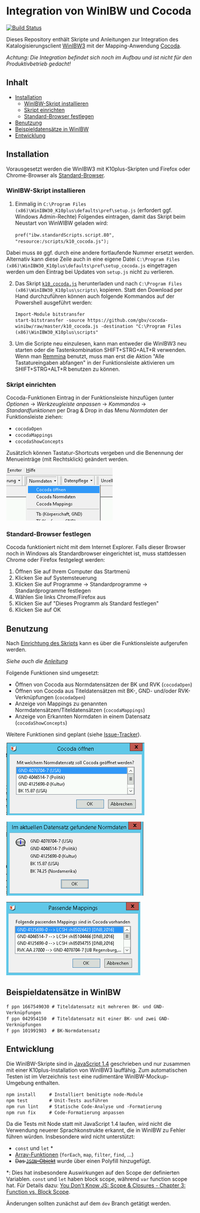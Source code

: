 # Integration von WinIBW und Cocoda

[![Build Status](https://travis-ci.org/gbv/cocoda-winibw.svg?branch=master)](https://travis-ci.org/gbv/cocoda-winibw)

Dieses Repository enthält Skripte und Anleitungen zur Integration des
Katalogisierungsclient [WinIBW3] mit der Mapping-Anwendung [Cocoda].

*Achtung: Die Integration befindet sich noch im Aufbau und ist nicht für den Produktivbetrieb gedacht!*

[WinIBW3]: https://wiki.k10plus.de/display/K10PLUS/WinIBW-Handbuch
[Cocoda]: https://coli-conc.gbv.de/cocoda/

## Inhalt
- [Installation](#installation)
  - [WinIBW-Skript installieren](#winibw-skript-installieren)
  - [Skript einrichten](#skript-einrichten)
  - [Standard-Browser festlegen](#standard-browser-festlegen)
- [Benutzung](#benutzung)
- [Beispieldatensätze in WinIBW](#beispieldatensätze-in-winibw)
- [Entwicklung](#entwicklung)

## Installation

Vorausgesetzt werden die WinIBW3 mit K10plus-Skripten und Firefox oder
Chrome-Browser als [Standard-Browser](#standard-browser-festlegen).

### WinIBW-Skript installieren

1. Einmalig in `C:\Program Files (x86)\WinIBW30_K10plus\defaults\pref\setup.js` (erfordert ggf. Windows Admin-Rechte) Folgendes eintragen, damit das Skript beim Neustart von WinWIBW geladen wird:

   `pref("ibw.standardScripts.script.80", "resource:/scripts/k10_cocoda.js");`

  Dabei muss `80` ggf. durch eine andere fortlaufende Nummer ersetzt werden. Alternativ kann diese Zeile auch in eine eigene Datei `C:\Program Files (x86)\WinIBW30_K10plus\defaults\pref\setup_cocoda.js` eingetragen werden um den Eintrag bei Updates von `setup.js` nicht zu verlieren.

2. Das Skript [`k10_cocoda.js`](https://github.com/gbv/cocoda-winibw/raw/master/k10_cocoda.js) herunterladen und nach `C:\Program Files (x86)\WinIBW30_K10plus\scripts\` kopieren. Statt den Download per Hand durchzuführen können auch folgende Kommandos auf der Powershell ausgeführt werden:

    ~~~
    Import-Module bitstransfer
    start-bitstransfer -source https://github.com/gbv/cocoda-winibw/raw/master/k10_cocoda.js -destination "C:\Program Files (x86)\WinIBW30_K10plus\scripts"
    ~~~

3. Um die Scripte neu einzulesen, kann man entweder die WinIBW3 neu starten oder die Tastenkombination SHIFT+STRG+ALT+R verwenden.
Wenn man [Remmina](https://remmina.org/) benutzt, muss man erst die Aktion "Alle Tastatureingaben abfangen" in der Funktionsleiste aktivieren um SHIFT+STRG+ALT+R benutzen zu können.


### Skript einrichten

Cocoda-Funktionen Eintrag in der Funktionsleiste hinzufügen (unter *Optionen* →  *Werkzeugleiste anpassen* →  *Kommandos* →  *Standardfunktionen* per Drag & Drop in das Menu *Normdaten* der Funktionsleiste ziehen:

* `cocodaOpen`
* `cocodaMappings`
* `cocodaShowConcepts`

Zusätzlich können Tastatur-Shortcuts vergeben und die Benennung der Menueinträge (mit Rechtsklick) geändert werden.

![](img/normdaten-menu.png)

### Standard-Browser festlegen

Cocoda funktioniert nicht mit dem Internet Explorer. Falls dieser Browser noch
in Windows als Standardbrowser eingerichtet ist, muss stattdessen Chrome oder
Firefox festgelegt werden:

1. Öffnen Sie auf Ihrem Computer das Startmenü
2. Klicken Sie auf Systemsteuerung
3. Klicken Sie auf Programme -> Standardprogramme -> Standardprogramme festlegen
4. Wählen Sie links Chrome/Firefox aus
5. Klicken Sie auf "Dieses Programm als Standard festlegen"
6. Klicken Sie auf OK

## Benutzung

Nach [Einrichtung des Skripts](#skript-einrichten) kann es über die Funktionsleiste aufgerufen werden.

*Siehe auch die [Anleitung](tutorial.md)*

Folgende Funktionen sind umgesetzt:

* Öffnen von Cocoda aus Normdatensätzen der BK und RVK (`cocodaOpen`)
* Öffnen von Cocoda aus Titeldatensätzen mit BK-, GND- und/oder RVK-Verknüpfungen (`cocodaOpen`)
* Anzeige von Mappings zu genannten Normdatensätzen/Titeldatensätzen (`cocodaMappings`)
* Anzeige von Erkannten Normdaten in einem Datensatz (`cocodaShowConcepts`)

Weitere Funktionen sind geplant (siehe [Issue-Tracker](https://github.com/gbv/cocoda-winibw/issues)).

![](img/open-select-dialog.png)

![](img/show-concepts-dialog.png)

![](img/show-mappings-dialog.png)

## Beispieldatensätze in WinIBW

    f ppn 1667549030 # Titeldatensatz mit mehreren BK- und GND-Verknüpfungen
    f ppn 042954150  # Titeldatensatz mit einer BK- und zwei GND-Verknüpfungen
    f ppn 101991983  # BK-Normdatensatz

## Entwicklung

Die WinIBW-Skripte sind in [JavaScript 1.4] geschrieben und nur zusammen mit
einer K10plus-Installation von WinIBW3 lauffähig. Zum automatischen Testen ist
im Verzeichnis `test` eine rudimentäre WinIBW-Mockup-Umgebung enthalten.

    npm install     # Installiert benötigte node-Module
    npm test        # Unit-Tests ausführen
    npm run lint    # Statische Code-Analyse und -Formatierung
    npm run fix     # Code-Formatierung anpassen

Da die Tests mit Node statt mit JavaScript 1.4 laufen, wird nicht die
Verwendung neuerer Sprachkonstrukte erkannt, die in WinIBW zu Fehler führen
würden. Insbesondere wird nicht unterstützt:

* `const` und `let` \*
* [Array-Funktionen](https://developer.mozilla.org/en-US/docs/Web/JavaScript/New_in_JavaScript/1.6) (`forEach`, `map`, `filter`, `find`, ...)
* ~~Das [`JSON`-Objekt](https://developer.mozilla.org/it/docs/Web/JavaScript/Reference/Global_Objects/JSON)~~ wurde über einen Polyfill hinzugefügt.

\*: Dies hat insbesondere Auswirkungen auf den Scope der definierten Variablen. `const` und `let` haben block scope, während `var` function scope hat. Für Details dazu: [You Don't Know JS: Scope & Closures - Chapter 3: Function vs. Block Scope](https://github.com/getify/You-Dont-Know-JS/blob/master/scope%20%26%20closures/ch3.md).

Änderungen sollten zunächst auf dem `dev` Branch getätigt werden.

[JavaScript 1.4]: https://developer.mozilla.org/en-US/docs/Web/JavaScript/New_in_JavaScript/1.4
